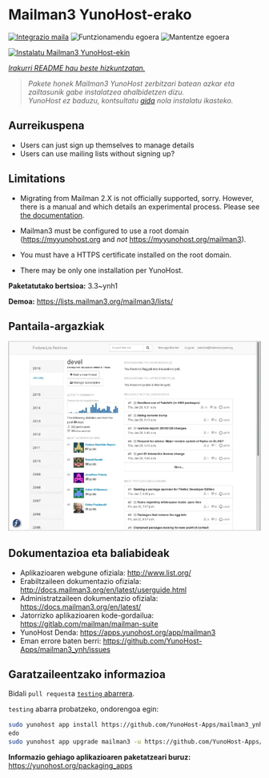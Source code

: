 <!--
Ohart ongi: README hau automatikoki sortu da <https://github.com/YunoHost/apps/tree/master/tools/readme_generator>ri esker
EZ editatu eskuz.
-->

# Mailman3 YunoHost-erako

[![Integrazio maila](https://apps.yunohost.org/badge/integration/mailman3)](https://ci-apps.yunohost.org/ci/apps/mailman3/)
![Funtzionamendu egoera](https://apps.yunohost.org/badge/state/mailman3)
![Mantentze egoera](https://apps.yunohost.org/badge/maintained/mailman3)

[![Instalatu Mailman3 YunoHost-ekin](https://install-app.yunohost.org/install-with-yunohost.svg)](https://install-app.yunohost.org/?app=mailman3)

*[Irakurri README hau beste hizkuntzatan.](./ALL_README.md)*

> *Pakete honek Mailman3 YunoHost zerbitzari batean azkar eta zailtasunik gabe instalatzea ahalbidetzen dizu.*  
> *YunoHost ez baduzu, kontsultatu [gida](https://yunohost.org/install) nola instalatu ikasteko.*

## Aurreikuspena

* Users can just sign up themselves to manage details
* Users can use mailing lists without signing up?

## Limitations

* Migrating from Mailman 2.X is not officially supported, sorry. However, there is a manual and
  which details an experimental process. Please see [the documentation](https://docs.mailman3.org/en/latest/migration.html).

* Mailman3 must be configured to use a root domain (https://myyunohost.org and *not* https://myyunohost.org/mailman3).

* You must have a HTTPS certificate installed on the root domain.

* There may be only one installation per YunoHost.


**Paketatutako bertsioa:** 3.3~ynh1

**Demoa:** <https://lists.mailman3.org/mailman3/lists/>

## Pantaila-argazkiak

![Mailman3(r)en pantaila-argazkia](./doc/screenshots/screenshot1.webp)

## Dokumentazioa eta baliabideak

- Aplikazioaren webgune ofiziala: <http://www.list.org/>
- Erabiltzaileen dokumentazio ofiziala: <http://docs.mailman3.org/en/latest/userguide.html>
- Administratzaileen dokumentazio ofiziala: <https://docs.mailman3.org/en/latest/>
- Jatorrizko aplikazioaren kode-gordailua: <https://gitlab.com/mailman/mailman-suite>
- YunoHost Denda: <https://apps.yunohost.org/app/mailman3>
- Eman errore baten berri: <https://github.com/YunoHost-Apps/mailman3_ynh/issues>

## Garatzaileentzako informazioa

Bidali `pull request`a [`testing` abarrera](https://github.com/YunoHost-Apps/mailman3_ynh/tree/testing).

`testing` abarra probatzeko, ondorengoa egin:

```bash
sudo yunohost app install https://github.com/YunoHost-Apps/mailman3_ynh/tree/testing --debug
edo
sudo yunohost app upgrade mailman3 -u https://github.com/YunoHost-Apps/mailman3_ynh/tree/testing --debug
```

**Informazio gehiago aplikazioaren paketatzeari buruz:** <https://yunohost.org/packaging_apps>
